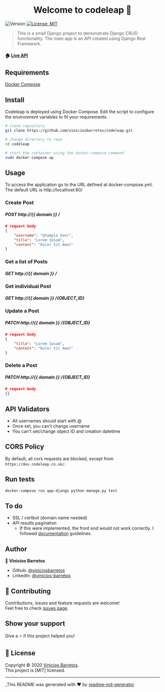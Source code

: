 <h1 align="center">Welcome to codeleap 👋</h1>
<p>
  <img alt="Version" src="https://img.shields.io/badge/version-1.0.0-blue.svg?cacheSeconds=2592000" />
  <a href="https://github.com/viniciosbarretos/codeleap/blob/master/LICENSE" target="_blank">
    <img alt="License: MIT" src="https://img.shields.io/badge/license-MIT-yellow.svg" target="_blank" />
  </a>
</p>

> This is a small Django project to demonstrate Django CRUD functionality. The main app is an API created using Django Rest Framework.

#### 🏠 [Live API](https://codeleap.mastercoder.com.br)

## Requirements

[Docker Compose](https://docs.docker.com/compose/install/)


## Install

Codeleap is deployed using Docker Compose. Edit the script to configure the environment variables to fit your requirements.

```sh
# clone repository
git clone https://github.com/viniciosbarretos/codeleap.git

# change directory to repo
cd codeleap

# start the container using the docker-compose command
sudo docker-compose up
```

## Usage

To access the application go to the URL defined at docker-compose.yml. The default URL is http://localhost:80/

### Create Post
##### POST http://{{ domain }} /
```json
# request body
{
    "username": "@Sample User",
    "title": "Lorem Ipsum",
    "content": "Dolor Sit Amet"
}
```

### Get a list of Posts
##### GET http://{{ domain }} /

### Get individual Post
##### GET http://{{ domain }} /{OBJECT_ID}

### Update a Post
##### PATCH http://{{ domain }} /{OBJECT_ID}
```json
# request body
{
    "title": "Lorem Ipsum",
    "content": "Dolor Sit Amet"
}
```

### Delete a Post
##### PATCH http://{{ domain }} /{OBJECT_ID}
```json
# request body
{}
```



## API Validators

* All usernames should start with @
* Once set, you can't change username
* You can't set/change object ID and creation datetime

## CORS Policy

By default, all cors requests are blocked, except from `https://dev.codeleap.co.uk/`.


## Run tests

```sh
docker-compose run app-django python manage.py test
```

## To do
* SSL / certbot (domain name needed)
* API results pagination
    * If this were implemented, the front end would not work correctly. I followed [documentation](https://www.figma.com/file/0OQWLQmU14SF2cDhHPJ2sx/CodeLeap-Engineering-Test?node-id=0%3A1) guidelines.


## Author

👤 **Vinicios Barretos**

* Github: [@viniciosbarretos](https://github.com/viniciosbarretos)
* LinkedIn: [@vinicios-barretos](https://linkedin.com/in/vinicios-barretos)

## 🤝 Contributing

Contributions, issues and feature requests are welcome!<br />Feel free to check [issues page](https://github.com/viniciosbarretos/codeleap/issues).

## Show your support

Give a ⭐️ if this project helped you!

## 📝 License

Copyright © 2020 [Vinicios Barretos](https://github.com/viniciosbarretos).<br />
This project is [MIT] licensed.

***
_This README was generated with ❤️ by [readme-md-generator](https://github.com/kefranabg/readme-md-generator)
